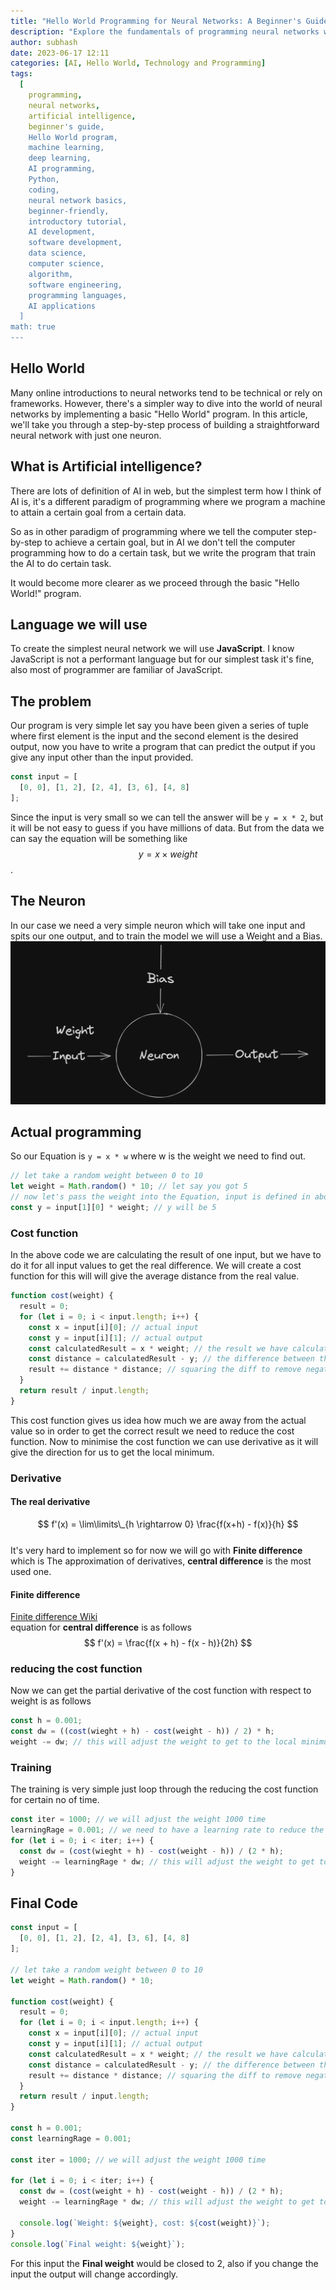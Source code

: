 ```yaml
---
title: "Hello World Programming for Neural Networks: A Beginner's Guide to Getting Started."
description: "Explore the fundamentals of programming neural networks with this beginner-friendly guide on creating a 'Hello World' program. Learn the essentials of neural networks and gain hands-on experience to kick-start your journey into the fascinating world of artificial intelligence."
author: subhash
date: 2023-06-17 12:11
categories: [AI, Hello World, Technology and Programming]
tags:
  [
    programming,
    neural networks,
    artificial intelligence,
    beginner's guide,
    Hello World program,
    machine learning,
    deep learning,
    AI programming,
    Python,
    coding,
    neural network basics,
    beginner-friendly,
    introductory tutorial,
    AI development,
    software development,
    data science,
    computer science,
    algorithm,
    software engineering,
    programming languages,
    AI applications
  ]
math: true
---
```


## Hello World

Many online introductions to neural networks tend to be technical or rely on frameworks. However, there's a simpler way to dive into the world of neural networks by implementing a basic "Hello World" program. In this article, we'll take you through a step-by-step process of building a straightforward neural network with just one neuron.

## What is Artificial intelligence?

There are lots of definition of AI in web, but the simplest term how I think of AI is, it's a different paradigm of programming where we program a machine to attain a certain goal from a certain data.

So as in other paradigm of programming where we tell the computer step-by-step to achieve a certain goal, but in AI we don't tell the computer programming how to do a certain task, but we write the program that train the AI to do certain task.

It would become more clearer as we proceed through the basic "Hello World!" program.

## Language we will use

To create the simplest neural network we will use **JavaScript**. I know JavaScript is not a performant language but for our simplest task it's fine, also most of programmer are familiar of JavaScript.

## The problem

Our program is very simple let say you have been given a series of tuple where first element is the input and the second element is the desired output, now you have to write a program that can predict the output if you give any input other than the input provided.

```js
const input = [
  [0, 0], [1, 2], [2, 4], [3, 6], [4, 8]
];
```

Since the input is very small so we can tell the answer will be `y = x * 2`, but it will be not easy to guess if you have millions of data. But from the data we can say the equation will be something like $$ y = x \times weight $$.

## The Neuron

In our case we need a very simple neuron which will take one input and spits our one output, and to train the model we will use a Weight and a Bias.
![neuron](/assets/img/hello-world-neuron.webp)

## Actual programming

So our Equation is `y = x * w` where w is the weight we need to find out.

```js
// let take a random weight between 0 to 10
let weight = Math.random() * 10; // let say you got 5
// now let's pass the weight into the Equation, input is defined in above code snippet
const y = input[1][0] * weight; // y will be 5
```

### Cost function

In the above code we are calculating the result of one input, but we have to do it for all input values to get the real difference.
We will create a cost function for this will will give the average distance from the real value.

```js
function cost(weight) {
  result = 0;
  for (let i = 0; i < input.length; i++) {
    const x = input[i][0]; // actual input
    const y = input[i][1]; // actual output
    const calculatedResult = x * weight; // the result we have calculated from the weight
    const distance = calculatedResult - y; // the difference between the actual value and the calculated value
    result += distance * distance; // squaring the diff to remove negative and increase the difference so it is visible clearly
  }
  return result / input.length;
}
```

This cost function gives us idea how much we are away from the actual value so in order to get the correct result we need to reduce the cost function.
Now to minimise the cost function we can use derivative as it will give the direction for us to get the local minimum.

### Derivative

#### The real derivative

$$ f'(x) = \lim\limits\_{h \rightarrow 0} \frac{f(x+h) - f(x)}{h} $$ <br/>
It's very hard to implement so for now we will go with **Finite difference** which is The approximation of derivatives, **central difference** is the most used one.

#### Finite difference

[Finite difference Wiki](https://en.wikipedia.org/wiki/Finite_difference) <br/>
equation for **central difference** is as follows <br/>
$$ f'(x) = \frac{f(x + h) - f(x - h)}{2h} $$

### reducing the cost function

Now we can get the partial derivative of the cost function with respect to weight is as follows

```js
const h = 0.001;
const dw = ((cost(wieght + h) - cost(weight - h)) / 2) * h;
weight -= dw; // this will adjust the weight to get to the local minimum.
```

### Training

The training is very simple just loop through the reducing the cost function for certain no of time.

```js
const iter = 1000; // we will adjust the weight 1000 time
learningRage = 0.001; // we need to have a learning rate to reduce the changes in the weight
for (let i = 0; i < iter; i++) {
  const dw = (cost(wieght + h) - cost(weight - h)) / (2 * h);
  weight -= learningRage * dw; // this will adjust the weight to get to the local minimum.
}
```

## Final Code

```js
const input = [
  [0, 0], [1, 2], [2, 4], [3, 6], [4, 8]
];

// let take a random weight between 0 to 10
let weight = Math.random() * 10;

function cost(weight) {
  result = 0;
  for (let i = 0; i < input.length; i++) {
    const x = input[i][0]; // actual input
    const y = input[i][1]; // actual output
    const calculatedResult = x * weight; // the result we have calculated from the weight
    const distance = calculatedResult - y; // the difference between the actual value and the calculated value
    result += distance * distance; // squaring the diff to remove negative and increase the difference so it is visible clearly
  }
  return result / input.length;
}

const h = 0.001;
const learningRage = 0.001;

const iter = 1000; // we will adjust the weight 1000 time

for (let i = 0; i < iter; i++) {
  const dw = (cost(weight + h) - cost(weight - h)) / (2 * h);
  weight -= learningRage * dw; // this will adjust the weight to get to the local minimum.

  console.log(`Weight: ${weight}, cost: ${cost(weight)}`);
}
console.log(`Final weight: ${weight}`);
```

For this input the **Final weight** would be closed to 2, also if you change the input the output will change accordingly.
